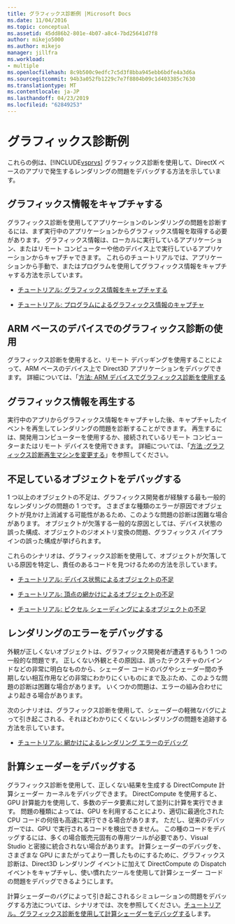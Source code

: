 ```yaml
---
title: グラフィックス診断例 |Microsoft Docs
ms.date: 11/04/2016
ms.topic: conceptual
ms.assetid: 45dd86b2-801e-4b07-a8c4-7bd25641d7f8
author: mikejo5000
ms.author: mikejo
manager: jillfra
ms.workload:
- multiple
ms.openlocfilehash: 8c9b500c9edfc7c5d3f8bba945ebb6bdfe4a3d6a
ms.sourcegitcommit: 94b3a052fb1229c7e7f8804b09c1d403385c7630
ms.translationtype: MT
ms.contentlocale: ja-JP
ms.lasthandoff: 04/23/2019
ms.locfileid: "62849253"
---
```

# <a name="graphics-diagnostics-examples"></a>グラフィックス診断例
これらの例は、[!INCLUDE[vsprvs](../../code-quality/includes/vsprvs_md.md)] グラフィックス診断を使用して、DirectX ベースのアプリで発生するレンダリングの問題をデバッグする方法を示しています。

## <a name="capturing-graphics-information"></a>グラフィックス情報をキャプチャする
 グラフィックス診断を使用してアプリケーションのレンダリングの問題を診断するには、まず実行中のアプリケーションからグラフィックス情報を取得する必要があります。 グラフィックス情報は、ローカルに実行しているアプリケーション、またはリモート コンピューターや他のデバイス上で実行しているアプリケーションからキャプチャできます。 これらのチュートリアルでは、アプリケーションから手動で、またはプログラムを使用してグラフィックス情報をキャプチャする方法を示しています。

- [チュートリアル: グラフィックス情報をキャプチャする](walkthrough-capturing-graphics-information.md)

- [チュートリアル: プログラムによるグラフィックス情報のキャプチャ](walkthrough-capturing-graphics-information-programmatically.md)

## <a name="use-graphics-diagnostics-with-an-arm-based-device"></a>ARM ベースのデバイスでのグラフィックス診断の使用
 グラフィックス診断を使用すると、リモート デバッギングを使用することによって、ARM ベースのデバイス上で Direct3D アプリケーションをデバッグできます。 詳細については、「[方法: ARM デバイスでグラフィックス診断を使用する](/visualstudio/debugger/graphics/graphics-diagnostics-examples)

## <a name="playing-back-graphics-information"></a>グラフィックス情報を再生する
 実行中のアプリからグラフィックス情報をキャプチャした後、キャプチャしたイベントを再生してレンダリングの問題を診断することができます。 再生するには、開発用コンピューターを使用するか、接続されているリモート コンピューターまたはリモート デバイスを使用できます。 詳細については、「[方法 :グラフィックス診断再生マシンを変更する](how-to-change-the-graphics-diagnostics-playback-machine.md)」を参照してください。

## <a name="debugging-missing-objects"></a>不足しているオブジェクトをデバッグする
 1 つ以上のオブジェクトの不足は、グラフィックス開発者が経験する最も一般的なレンダリングの問題の 1 つです。 さまざまな種類のエラーが原因でオブジェクトが見かけ上消滅する可能性があるため、このような問題の診断は困難な場合があります。 オブジェクトが欠落する一般的な原因としては、デバイス状態の誤った構成、オブジェクトのジオメトリ変換の問題、グラフィックス パイプラインの誤った構成が挙げられます。

 これらのシナリオは、グラフィックス診断を使用して、オブジェクトが欠落している原因を特定し、責任のあるコードを見つけるための方法を示しています。

- [チュートリアル: デバイス状態によるオブジェクトの不足](walkthrough-missing-objects-due-to-device-state.md)

- [チュートリアル: 頂点の網かけによるオブジェクトの不足](walkthrough-missing-objects-due-to-vertex-shading.md)

- [チュートリアル: ピクセル シェーディングによるオブジェクトの不足](walkthrough-missing-objects-due-to-misconfigured-pipeline.md)

## <a name="debugging-rendering-errors"></a>レンダリングのエラーをデバッグする
 外観が正しくないオブジェクトは、グラフィックス開発者が遭遇するもう 1 つの一般的な問題です。 正しくない外観とその原因は、誤ったテクスチャのバインドなどの非常に明白なものから、シェーダー コードのバグやシェーダー間の予期しない相互作用などの非常にわかりにくいものにまで及ぶため、このような問題の診断は困難な場合があります。 いくつかの問題は、エラーの組み合わせにより起きる場合があります。

 次のシナリオは、グラフィックス診断を使用して、シェーダーの軽微なバグによって引き起こされる、それほどわかりにくくないレンダリングの問題を追跡する方法を示しています。

- [チュートリアル: 網かけによるレンダリング エラーのデバッグ](walkthrough-debugging-rendering-errors-due-to-shading.md)

## <a name="debugging-compute-shaders"></a>計算シェーダーをデバッグする
 グラフィックス診断を使用して、正しくない結果を生成する DirectCompute 計算シェーダー カーネルをデバッグできます。 DirectCompute を使用すると、GPU 計算能力を使用して、多数のデータ要素に対して並列に計算を実行できます。 問題の種類によっては、GPU を利用することにより、適切に最適化された CPU コードの何倍も高速に実行できる場合があります。 ただし、従来のデバッガーでは、GPU で実行されるコードを検出できません。 この種のコードをデバッグするには、多くの場合販売元固有の専用ツールが必要であり、Visual Studio と密接に統合されない場合があります。 計算シェーダーのデバッグを、さまざまな GPU にまたがってより一貫したものにするために、グラフィックス診断は、Direct3D レンダリング イベントに加えて DirectCompute の Dispatch イベントをキャプチャし、使い慣れたツールを使用して計算シェーダー コードの問題をデバッグできるようにします。

 計算シェーダーのバグによって引き起こされるシミュレーションの問題をデバッグする方法については、シナリオでは、次を参照してください。[チュートリアル。グラフィックス診断を使用して計算シェーダーをデバッグする](walkthrough-using-graphics-diagnostics-to-debug-a-compute-shader.md)します。
